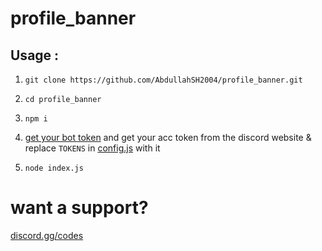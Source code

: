 # profile_banner
 
## Usage :

1. `git clone https://github.com/AbdullahSH2004/profile_banner.git`

2. `cd profile_banner`

3. `npm i`

4. [get your bot token](https://discord.com/developers/applications) and get your acc token from the discord website & replace `TOKENS` in [config.js](https://github.com/AbdullahSH2004/profile_banner/config.js) with it

5. `node index.js`

# want a support?

[discord.gg/codes](https://discord.gg/codes)
